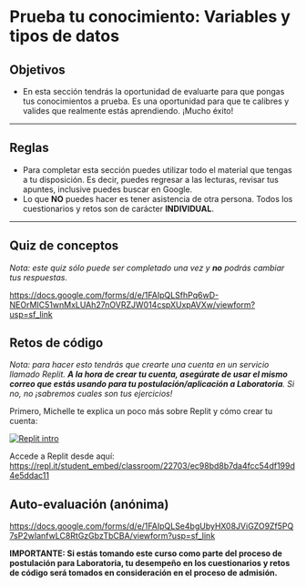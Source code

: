 # Prueba tu conocimiento: Variables y tipos de datos

## Objetivos

- En esta sección tendrás la oportunidad de evaluarte para que pongas tus
conocimientos a prueba. Es una oportunidad para que te calibres y valides que
realmente estás aprendiendo. ¡Mucho éxito!

***

## Reglas

- Para completar esta sección puedes utilizar todo el material que tengas a tu
disposición. Es decir, puedes regresar a las lecturas, revisar tus apuntes,
inclusive puedes buscar en Google.
- Lo que **NO** puedes hacer es tener asistencia de otra persona. Todos los
cuestionarios y retos son de carácter **INDIVIDUAL**.

***

## Quiz de conceptos

_Nota: este quiz sólo puede ser completado una vez y **no** podrás cambiar tus respuestas._

https://docs.google.com/forms/d/e/1FAIpQLSfhPq6wD-NEOrMIC51wnMxLUAh27nOVRZJW014cspXUxpAVXw/viewform?usp=sf_link

## Retos de código

_Nota: para hacer esto tendrás que crearte una cuenta en un servicio llamado
Replit. **A la hora de crear tu cuenta, asegúrate de usar el mismo correo que estás usando para tu postulación/aplicación a Laboratoria**. Si no, no ¡sabremos cuales son tus ejercicios!_

Primero, Michelle te explica un poco más sobre Replit y cómo crear tu cuenta:

[![Replit intro](https://i.ytimg.com/vi/Cs0oVTs11Es/0.jpg)](https://www.youtube.com/watch?v=Cs0oVTs11Es)

Accede a Replit desde aquí:
https://repl.it/student_embed/classroom/22703/ec98bd8b7da4fcc54df199d4e5ddac11

## Auto-evaluación (anónima)

https://docs.google.com/forms/d/e/1FAIpQLSe4bgUbyHX08JViGZO9Zf5PQ7sP2wIanfwLC8RtGzGbzTbCBA/viewform?usp=sf_link

<!-- Esto es irrelevante, ya dijimos que use su mail de postulación y con eso ya sabemos sus datos
## Encuesta de datos personales

https://docs.google.com/forms/d/e/1FAIpQLSeiBtuwD4HkeEZvTJdN7q7l5B3KmrHLZSLVGKC-oQXjjeaj5w/viewform?usp=sf_link
-->

**IMPORTANTE: Si estás tomando este curso como parte del proceso de postulación
para Laboratoria, tu desempeño en los cuestionarios y retos de código será
tomados en consideración en el proceso de admisión.**
